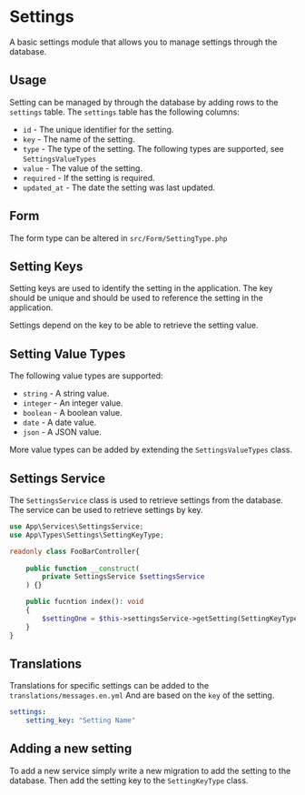 # Settings

A basic settings module that allows you to manage settings through the database.

## Usage

Setting can be managed by through the database by adding rows
to the `settings` table. The `settings` table has the following columns:

- `id` - The unique identifier for the setting.
- `key` - The name of the setting.
- `type` - The type of the setting. The following types are supported, see `SettingsValueTypes`
- `value` - The value of the setting.
- `required` - If the setting is required.
- `updated_at` - The date the setting was last updated.

## Form

The form type can be altered in `src/Form/SettingType.php`

## Setting Keys

Setting keys are used to identify the setting in the application. The key should be unique
and should be used to reference the setting in the application.

Settings depend on the key to be able to retrieve the setting value.

## Setting Value Types

The following value types are supported:

- `string` - A string value.
- `integer` - An integer value.
- `boolean` - A boolean value.
- `date` - A date value.
- `json` - A JSON value.

More value types can be added by extending the `SettingsValueTypes` class.

## Settings Service

The `SettingsService` class is used to retrieve settings from the database.
The service can be used to retrieve settings by key.

```php
use App\Services\SettingsService;
use App\Types\Settings\SettingKeyType;

readonly class FooBarController{
    
    public function __construct(
        private SettingsService $settingsService
    ) {}

    public fucntion index(): void
    {
        $settingOne = $this->settingsService->getSetting(SettingKeyType::SettingOne);
    }
}
```

## Translations

Translations for specific settings can be added to the `translations/messages.en.yml`
And are based on the `key` of the setting.

```yaml
settings:
    setting_key: "Setting Name"
```

## Adding a new setting

To add a new service simply write a new migration to add the setting to the database.
Then add the setting key to the `SettingKeyType` class.
